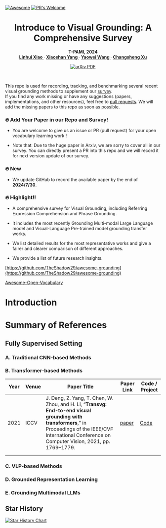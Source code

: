 [![Awesome](https://cdn.rawgit.com/sindresorhus/awesome/d7305f38d29fed78fa85652e3a63e154dd8e8829/media/badge.svg)](https://github.com/sindresorhus/awesome)
[![PR's Welcome](https://img.shields.io/badge/PRs-welcome-brightgreen.svg?style=flat)](https://github.com/linhuixiao/Awesome-Visual-Grounding/pulls)
<br />
<p align="center">
  <h1 align="center">Introduce to Visual Grounding: A Comprehensive Survey</h1>
  <p align="center">
    <b> T-PAMI, 2024 </b>
    <br />
    <a href="https://scholar.google.com.hk/citations?user=4rTE4ogAAAAJ&hl=zh-CN&oi=sra"><strong> Linhui Xiao </strong></a>
    ·
    <a href="https://yangxs.ac.cn/home"><strong>Xiaoshan Yang </strong></a>
    ·
    <a href="https://scholar.google.com.hk/citations?user=o_DllmIAAAAJ&hl=zh-CN"><strong>Yaowei Wang </strong></a>
    ·
    <a href="https://scholar.google.com.hk/citations?user=hI9NRDkAAAAJ&hl=zh-CN"><strong>Changsheng Xu</strong></a>
  </p>

  <p align="center">
    <a href='https://arxiv.org/'>
      <img src='https://img.shields.io/badge/arXiv-PDF-green?style=flat&logo=arXiv&logoColor=green' alt='arXiv PDF'>
    </a>

[//]: # (    <a href='https://ieeexplore.ieee.org/document/10420487'>)
[//]: # (      <img src='https://img.shields.io/badge/TPAMI-PDF-blue?style=flat&logo=IEEE&logoColor=green' alt='TPAMI PDF'>)
[//]: # (    </a>)
[//]: # (  </p>)
<br />

This repo is used for recording, tracking, and benchmarking several recent visual grounding methods to supplement our [survey]().  
If you find any work missing or have any suggestions (papers, implementations, and other resources), feel free to [pull requests](https://github.com/linhuixiao/Awesome-Visual-Grounding/pulls).
We will add the missing papers to this repo as soon as possible.

### 🔥 Add Your Paper in our Repo and Survey!

- You are welcome to give us an issue or PR (pull request) for your open vocabulary learning work !

- Note that: Due to the huge paper in Arxiv, we are sorry to cover all in our survey. You can directly present a PR into this repo and we will record it for next version update of our survey.

[//]: # (- **Our survey will be updated in 2024.3.**)


### 🔥 New

[//]: # ([-] Our work is accepted by T-PAMI !!! 🔥🔥🔥)

[//]: # ([-] We update GitHub to record the available paper by the end of **2024/1/10**.)

- We update GitHub to record the available paper by the end of **2024/7/30**.


### 🔥 Highlight!!

- A comprehensive survey for Visual Grounding, including Referring Expression Comprehension and Phrase Grounding.

- It includes the most recently Grounding Multi-modal Large Language model and Visual-Language Pre-trained model grounding transfer works. 

- We list detailed results for the most representative works and give a fairer and clearer comparison of different approaches.

- We provide a list of future research insights.


[https://github.com/TheShadow29/awesome-grounding](https://github.com/TheShadow29/awesome-grounding)

[Awesome-Open-Vocabulary](https://github.com/jianzongwu/Awesome-Open-Vocabulary)

# Introduction



# Summary of References

## Fully Supervised Setting

### A. Traditional CNN-based Methods

### B. Transformer-based Methods




| Year | Venue | Paper Title                                                                                                                                                                                                   | Paper Link                                                                                                                                    | Code / Project |
|------|-------|---------------------------------------------------------------------------------------------------------------------------------------------------------------------------------------------------------------|---------------------------------------------------------------------------------------------------------------------------------------------|----------------|
| 2021 | ICCV   | J. Deng, Z. Yang, T. Chen, W. Zhou, and H. Li, “**Transvg: End-to-end visual grounding with transformers**,” in Proceedings of the IEEE/CVF International Conference on Computer Vision, 2021, pp. 1769–1779. | [paper](http://openaccess.thecvf.com/content/ICCV2021/html/Deng_TransVG_End-to-End_Visual_Grounding_With_Transformers_ICCV_2021_paper.html) | [Code](https://github.com/djiajunustc/TransVG) 
|      |       |                                                                                                                                                                                                               |                                                                                                                                             |
|      |       |                                                                                                                                                                                                               |                                                                                                                                             |


### C. VLP-based Methods

### D. Grounded Representation Learning

### E. Grounding Multimodal LLMs





## Star History

[![Star History Chart](https://api.star-history.com/svg?repos=linhuixiao/Awesome-Visual-Grounding&type=Date)](https://star-history.com/#linhuixiao/Awesome-Visual-Grounding&Date)




